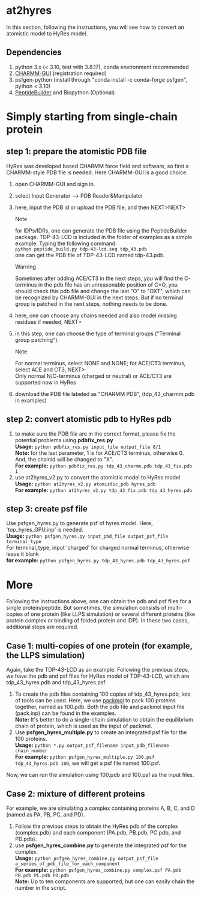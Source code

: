 # at2hyres
In this section, following the instructions, you will see how to convert an atomistic model to HyRes model.

## Dependencies
1. python 3.x (< 3.10, test with 3.8.17), conda environment recommended
2. [CHARMM-GUI](https://www.charmm-gui.org/) (registration required)
3. psfgen-python (install through "conda install -c conda-forge psfgen", python < 3.10)
4. [PeptideBuilder](https://github.com/clauswilke/PeptideBuilder) and Biopython (Optional)

# Simply starting from single-chain protein   
## step 1: prepare the atomistic PDB file  
HyRes was developed based CHARMM force field and software, so first a CHARMM-style PDB file is needed. Here CHARMM-GUI is a good choice.
1. open CHARMM-GUI and sign in.
2. select Input Generator --> PDB Reader&Manipulator
3. here, input the PDB id or upload the PDB file, and then NEXT>NEXT>  
   >[!NOTE]
   >for IDPs/IDRs, one can generate the PDB file using the PeptideBuilder package.
   TDP-43-LCD is included in the folder of examples as a simple example. Typing the following command:   
   `python peptide_build.py tdp-43-lcd.seq tdp_43.pdb`   
   one can get the PDB file of TDP-43-LCD named tdp-43.pdb.

   >[!WARNING]   
   >Sometimes after adding ACE/CT3 in the next steps, you will find the C-terminus in the pdb file has an unreasonable position of C=O, you should check this pdb file and change the last "O" to "OXT", which can be recognized by CHARMM-GUI in the next steps. But if no terminal group is patched in the next steps, nothing needs to be done.   
4. here, one can choose any chains needed and also model missing residues if needed, NEXT>
5. in this step, one can choose the type of terminal groups ("Terminal group patching").    
   >[!NOTE]   
   >For normal terminus, select NONE and NONE; for ACE/CT3 terminus, select ACE and CT3, NEXT>   
   Only normal N/C-terminus (charged or neutral) or ACE/CT3 are supported now in HyRes
6. download the PDB file labeled as "CHARMM PDB", (tdp_43_charmm.pdb in examples)

## step 2: convert atomistic pdb to HyRes pdb  
1. to make sure the PDB file are in the correct format, please fix the potential problems using **pdbfix_res.py**  
   **Usage:** `python pdbfix_res.py input_file output_file 0/1`  
   **Note:** for the last parameter, 1 is for ACE/CT3 terminus, otherwise 0. And, the chainid will be changed to "X".  
   **For example:** `python pdbfix_res.py tdp_43_charmm.pdb tdp_43_fix.pdb 1`  
3. use at2hyres_v2.py to convert the atomistic model to HyRes model  
   **Usage:** `python at2hyres_v2.py atomistic_pdb hyres_pdb`  
   **For example:** `python at2hyres_v2.py tdp_43_fix.pdb tdp_43_hyres.pdb`  

## step 3: create psf file  
Use psfgen_hyres.py to generate psf of hyres model. Here, 'top_hyres_GPU.inp' is needed.   
**Usage:** `python psfgen_hyres.py input_pbd_file output_psf_file terminal_type`     
For terminal_type, input 'charged' for charged normal terminus, otherwise leave it blank  
**for example:** `python psfgen_hyres.py tdp_43_hyres.pdb tdp_43_hyres.psf`


# More   
Following the instructions above, one can obtain the pdb and psf files for a single protein/peptide. But sometimes, the simulation consists of multi-copies of one protein (like LLPS simulation) or several different proteins (like protein complex or binding of folded protein and IDP). In these two cases, additional steps are required.   
## Case 1: multi-copies of one protein (for example, the LLPS simulation)   
Again, take the TDP-43-LCD as an example. Following the previous steps, we have the pdb and psf files for HyRes model of TDP-43-LCD, which are tdp_43_hyres.pdb and tdp_43_hyres.psf.   
1. To create the pdb files containing 100 copies of tdp_43_hyres.pdb, lots of tools can be used. Here, we use [packmol](https://m3g.github.io/packmol/) to pack 100 proteins together, named as 100.pdb. Both the pdb file and packmol input file (pack.inp) can be found in the examples.   
   **Note:** It's better to do a single-chain simulation to obtain the equilibrium chain of protein, which is used as the input of packmol.   
2. Use **psfgen_hyres_multiple.py** to create an integrated psf file for the 100 proteins.   
   **Usage:** `python *.py output_psf_filename input_pdb_filename chain_number`     
   **For example:** `python psfgen_hyres_multiple.py 100.psf tdp_43_hyres.pdb 100`, we will get a psf file named 100.psf.   

Now, we can run the simulation using 100.pdb and 100.psf as the input files.

## Case 2: mixture of different proteins   
For example, we are simulating a complex containing proteins A, B, C, and D (named as PA, PB, PC, and PD).    
1. Follow the previous steps to obtain the HyRes pdb of the complex (complex.pdb) and each component (PA.pdb, PB.pdb, PC.pdb, and PD.pdb).    
2. use **psfgen_hyres_combine.py** to generate the integrated psf for the complex.    
   **Usage:** `python psfgen_hyres_combine.py output_psf_file a_series_of_pdb_file_for_each_component`    
   **For example:** `python psfgen_hyres_combine.py complex.psf PA.pdb PB.pdb PC.pdb PD.pdb`    
   **Note:** Up to ten components are supported, but one can easily chain the number in the script.    
